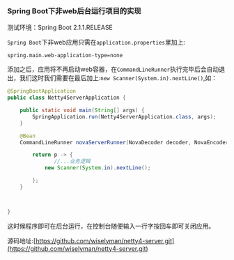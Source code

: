 ### Spring Boot下非web后台运行项目的实现

测试环境：Spring Boot 2.1.1.RELEASE

`Spring Boot`下非web应用只需在`application.properties`里加上:

``` properties
spring.main.web-application-type=none
```

添加之后，应用将不再启动web容器，在`CommandLineRunner`执行完毕后会自动退出，我们这时我们需要在最后加上:`new Scanner(System.in).nextLine()`,如：

``` java
@SpringBootApplication
public class Netty4ServerApplication {

	public static void main(String[] args) {
		SpringApplication.run(Netty4ServerApplication.class, args);
	}

	@Bean
	CommandLineRunner novaServerRunner(NovaDecoder decoder, NovaEncoder encoder){

		return p -> {
               //...业务逻辑
			new Scanner(System.in).nextLine(); 

		};
	}



}

```

这时候程序即可在后台运行，在控制台随便输入一行字按回车即可关闭应用。

源码地址:[https://github.com/wiselyman/netty4-server.git](https://github.com/wiselyman/netty4-server.git)